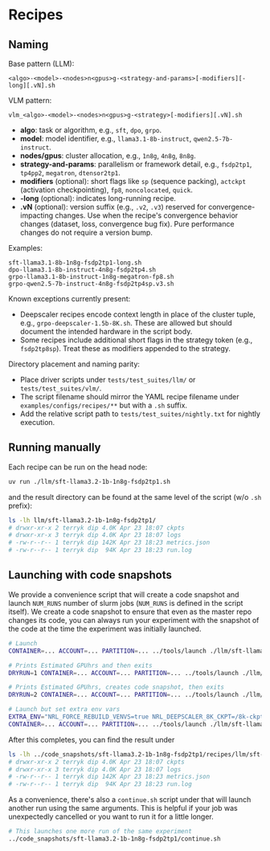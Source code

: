 # Recipes

## Naming

Base pattern (LLM):

```
<algo>-<model>-<nodes>n<gpus>g-<strategy-and-params>[-modifiers][-long][.vN].sh
```

VLM pattern:

```
vlm_<algo>-<model>-<nodes>n<gpus>g-<strategy>[-modifiers][.vN].sh
```

- **algo**: task or algorithm, e.g., `sft`, `dpo`, `grpo`.
- **model**: model identifier, e.g., `llama3.1-8b-instruct`, `qwen2.5-7b-instruct`.
- **nodes/gpus**: cluster allocation, e.g., `1n8g`, `4n8g`, `8n8g`.
- **strategy-and-params**: parallelism or framework detail, e.g., `fsdp2tp1`, `tp4pp2`, `megatron`, `dtensor2tp1`.
- **modifiers** (optional): short flags like `sp` (sequence packing), `actckpt` (activation checkpointing), `fp8`, `noncolocated`, `quick`.
- **-long** (optional): indicates long-running recipe.
- **.vN** (optional): version suffix (e.g., `.v2`, `.v3`) reserved for convergence-impacting changes. Use when the recipe's convergence behavior changes (dataset, loss, convergence bug fix). Pure performance changes do not require a version bump.

Examples:

```
sft-llama3.1-8b-1n8g-fsdp2tp1-long.sh
dpo-llama3.1-8b-instruct-4n8g-fsdp2tp4.sh
grpo-llama3.1-8b-instruct-1n8g-megatron-fp8.sh
grpo-qwen2.5-7b-instruct-4n8g-fsdp2tp4sp.v3.sh
```

Known exceptions currently present:
- Deepscaler recipes encode context length in place of the cluster tuple, e.g., `grpo-deepscaler-1.5b-8K.sh`. These are allowed but should document the intended hardware in the script body.
- Some recipes include additional short flags in the strategy token (e.g., `fsdp2tp8sp`). Treat these as modifiers appended to the strategy.

Directory placement and naming parity:
- Place driver scripts under `tests/test_suites/llm/` or `tests/test_suites/vlm/`.
- The script filename should mirror the YAML recipe filename under `examples/configs/recipes/**` but with a `.sh` suffix.
- Add the relative script path to `tests/test_suites/nightly.txt` for nightly execution.

## Running manually

Each recipe can be run on the head node:

```sh
uv run ./llm/sft-llama3.2-1b-1n8g-fsdp2tp1.sh
```

and the result directory can be found at the same level of the script (w/o `.sh` prefix):

```sh
ls -lh llm/sft-llama3.2-1b-1n8g-fsdp2tp1/
# drwxr-xr-x 2 terryk dip 4.0K Apr 23 18:07 ckpts
# drwxr-xr-x 3 terryk dip 4.0K Apr 23 18:07 logs
# -rw-r--r-- 1 terryk dip 142K Apr 23 18:23 metrics.json
# -rw-r--r-- 1 terryk dip  94K Apr 23 18:23 run.log
```

## Launching with code snapshots

We provide a convenience script that will create a code snapshot and launch `NUM_RUNS` number of slurm jobs (`NUM_RUNS` is defined in the script itself). We create a code snapshot to
ensure that even as the master repo changes its code, you can always run your experiment with
the snapshot of the code at the time the experiment was initially launched.

```sh
# Launch
CONTAINER=... ACCOUNT=... PARTITION=... ../tools/launch ./llm/sft-llama3.2-1b-1n8g-fsdp2tp1.sh

# Prints Estimated GPUhrs and then exits
DRYRUN=1 CONTAINER=... ACCOUNT=... PARTITION=... ../tools/launch ./llm/sft-llama3.2-1b-1n8g-fsdp2tp1.sh

# Prints Estimated GPUhrs, creates code snapshot, then exits
DRYRUN=2 CONTAINER=... ACCOUNT=... PARTITION=... ../tools/launch ./llm/sft-llama3.2-1b-1n8g-fsdp2tp1.sh

# Launch but set extra env vars
EXTRA_ENV="NRL_FORCE_REBUILD_VENVS=true NRL_DEEPSCALER_8K_CKPT=/8k-ckpt NRL_DEEPSCALER_16K_CKPT=/16k-ckpt" \
CONTAINER=... ACCOUNT=... PARTITION=... ../tools/launch ./llm/sft-llama3.2-1b-1n8g-fsdp2tp1.sh
```

After this completes, you can find the result under

```sh
ls -lh ../code_snapshots/sft-llama3.2-1b-1n8g-fsdp2tp1/recipes/llm/sft-llama3.2-1b-1n8g-fsdp2tp1/
# drwxr-xr-x 2 terryk dip 4.0K Apr 23 18:07 ckpts
# drwxr-xr-x 3 terryk dip 4.0K Apr 23 18:07 logs
# -rw-r--r-- 1 terryk dip 142K Apr 23 18:23 metrics.json
# -rw-r--r-- 1 terryk dip  94K Apr 23 18:23 run.log
```

As a convenience, there's also a `continue.sh` script under that will launch
another run using the same arguments. This is helpful if your job was
unexpectedly cancelled or you want to run it for a little longer.

```sh
# This launches one more run of the same experiment
../code_snapshots/sft-llama3.2-1b-1n8g-fsdp2tp1/continue.sh
```
